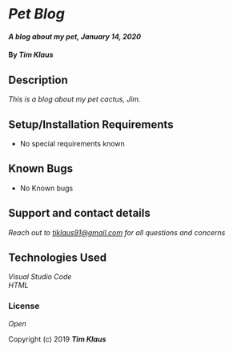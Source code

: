 # _Pet Blog_

#### _*A blog about my pet*, *January 14, 2020*_

#### By _**Tim Klaus**_

## Description

_This is a blog about my pet cactus, Jim._

## Setup/Installation Requirements

* No special requirements known


## Known Bugs

* No Known bugs

## Support and contact details

_Reach out to tjklaus91@gmail.com for all questions and concerns_

## Technologies Used

_Visual Studio Code_  
_HTML_


### License

_Open_

Copyright (c) 2019 **_Tim Klaus_**
